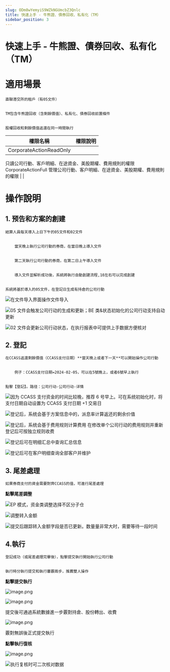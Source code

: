 ```yaml
---
slug: ODm8wYemyiS9WZkNGUmcbZ3Qnlc
title: 快速上手 - 牛熊證、債券回收、私有化（TM）
sidebar_position: 3
---
```



# 快速上手 - 牛熊證、債券回收、私有化（TM）


# 適用場景


    直聯港交所的租戶（有05文件）


    TM包含牛熊證回收（含剩餘價值）、私有化、債券回收前置條件


    股權回收和剩餘價值返還在同一時間執行


| 權限名稱                                                                                                    | 權限說明 |
| ------------------------------------------------------------------------------------------------------- | ---- |
| CorporateActionReadOnly
只讀公司行動、客戶明細、在途資金、美股期權、費用規則的權限
CorporateActionFull
管理公司行動、客户明細、在途資金、美股期權、費用規則的權限 |      |


# 操作說明 


## 1. 预告和方案的**創建**


    結算人員每天導入上日下午的05文件和02文件


        當天晚上執行公司行動的券商，在當日晚上導入文件


        第二天執行公司行動的券商，在第二日上午導入文件


        導入文件並解析成功後，系統將執行自動創建流程,10左右可以完成創建


    系統將基於導入的05文件，在登記日生成有持倉的公司行動


![在文件导入界面操作文件导入](/assets/0fc7983250298a3aac6988325acc8d0f.png)


![05 文件会触发公司行动的生成和更新；BE 类&状态初始化的公司行动支持自动更新](/assets/d27fb56863ebedaf0bb700e4627c3c20.png)


![02 文件会更新公司行动状态，在执行报表中可提供上手数据方便核对](/assets/74a5fdff18ade86d4c461ebf576d21b3.png)


## **2. 登記**


    在CCASS返還剩餘價值（CCASS支付日期）**當天晚上或者下一天**可以開始操作公司行動


        例子：CCASS支付日期=2024-02-05，可以在5號晚上，或者6號早上執行


    點擊【登記】。路径：公司行动-公司行动-详情


![因为 CCASS 支付资金的时间比较晚，推荐 6 号早上。可在系统初始化时，将支付日期自动设置为 CCASS 支付日期 +1 交易日](/assets/da7df3eef46532147475853912ca93f5.png)


![登记后，系统会基于方案信息中的，派息率计算返还的剩余价值](/assets/4f37d80f2e24db48794a1f1a093c3389.png)


![登记后，系统会基于费用规则计算费用
在修改单个公司行动的费用规则并重新登记后可按独立规则收费](/assets/20e7c20ae6f52efc952f772544aeb602.png)


![登记后可在明细汇总中查询汇总信息](/assets/5f4cee80fe0b2ff5d2dfacc99f97b15f.png)


![登记后可在客户明细查询全部客户并维护](/assets/37906e9f13e73876328912b4a67da4a9.png)


## **3. 尾差處理**


    如果券商支付的資金需要對齊CCASS的值，可進行尾差處理


**點擊尾差調整**


![EP 模式，资金类调整选择不区分子仓](/assets/8c8e2a376e42c45191489c44f8292ae1.png)


![调整转入金额](/assets/6a06175b5e2d0e910200b9cac5ae08d8.png)


![提交后跟踪转入金额字段是否已更新。数量量非常大时，需要等待一段时间](/assets/f76874a77684bf22938647eb06ec9fc5.png)


## 4.**執行**


    登記成功（或尾差處理完畢後），點擊提交執行開始執行公司行動


    執行時分執行提交和執行審覈兩步，推薦雙人操作


**點擊提交執行**


![image.png](/assets/c455e589cbe703aef6307f897f60ff9b.png)


![image.png](/assets/69fe71b3d7010e5aa270440cc91cea98.png)


提交後可通過系統數據進一步覈對持倉、股份轉出、收費


![image.png](/assets/5960bc9300fe366d6a841ceaa2b74827.png)


覈對無誤後正式提交執行


**點擊執行復核**


![image.png](/assets/37c437c1ea4203283f766337e4715980.png)


![执行复核时可二次核对数据](/assets/c04491f0ad4757f3c32109f9ee9d811a.png)

